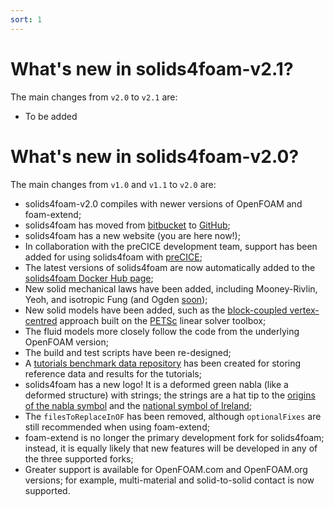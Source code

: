 ```yaml
---
sort: 1
---
```


# What's new in solids4foam-v2.1?

The main changes from `v2.0` to `v2.1` are:

* To be added

# What's new in solids4foam-v2.0?

The main changes from `v1.0` and `v1.1` to `v2.0` are:

* solids4foam-v2.0 compiles with newer versions of OpenFOAM and foam-extend;
* solids4foam has moved from [bitbucket](https://bitbucket.org/philip_cardiff/solids4foam-release/src/master/) to [GitHub](https://github.com/solids4foam/solids4foam);
* solids4foam has a new website (you are here now!);
* In collaboration with the preCICE development team, support has been added for using solids4foam with [preCICE](https://precice.org);
* The latest versions of solids4foam are now automatically added to the [solids4foam Docker Hub page](https://hub.docker.com/u/solids4foam);
* New solid mechanical laws have been added, including Mooney-Rivlin, Yeoh, and isotropic Fung (and Ogden [soon](https://github.com/solids4foam/solids4foam/issues/22));
* New solid models have been added, such as the [block-coupled vertex-centred](https://github.com/solids4foam/solids4foam/tree/nextRelease/src/solids4FoamModels/solidModels/vertexCentredLinGeomSolid) approach built on the [PETSc](https://petsc.org/release/) linear solver toolbox;
* The fluid models more closely follow the code from the underlying OpenFOAM version;
* The build and test scripts have been re-designed;
* A [tutorials benchmark data repository](https://github.com/solids4foam/solids4foam-tutorials-benchmark-data) has been created for storing reference data and results for the tutorials;
* solids4foam has a new logo! It is a deformed green nabla (like a deformed structure) with strings; the strings are a hat tip to the [origins of the nabla symbol](https://en.wikipedia.org/wiki/Nabla_symbol) and the [national symbol of Ireland](https://www.askaboutireland.ie/reading-room/life-society/life-society-in-ireland/overview-life-and-society/irelands-emblem/);
* The `filesToReplaceInOF` has been removed, although `optionalFixes` are still recommended when using foam-extend;
* foam-extend is no longer the primary development fork for solids4foam; instead, it is equally likely that new features will be developed in any of the three supported forks;
* Greater support is available for OpenFOAM.com and OpenFOAM.org versions; for example, multi-material and solid-to-solid contact is now supported.

